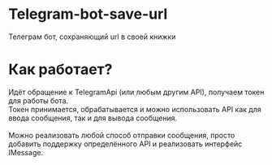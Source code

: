 # Telegram-bot-save-url
Телеграм бот, сохраняющий url в своей книжки

# Как работает?
Идёт обращение к TelegramApi (или любым другим API), получаем токен для работы бота.<br>
Токен принимается, обрабатывается и можно использовать API как для ввода сообщения, так и для вывода сообщения.<br><br>
Можно реализовать любой способ отправки сообщения, просто добавить поддержку определённого API и реализовать интерфейс IMessage.
